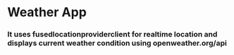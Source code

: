 
# Weather App


### It uses fusedlocationproviderclient for realtime location and displays current weather condition using openweather.org/api

